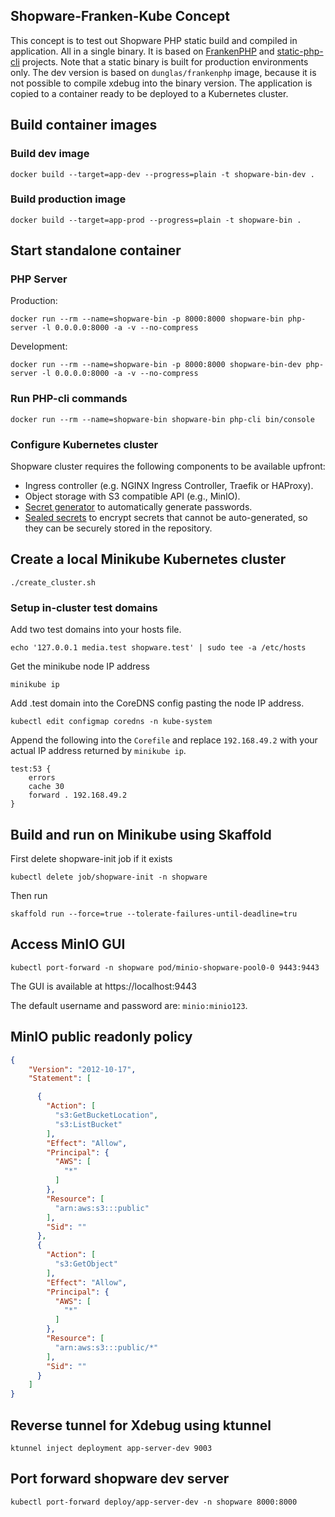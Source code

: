 ## Shopware-Franken-Kube Concept
This concept is to test out Shopware PHP static build and compiled in application. All in a single binary.
It is based on [FrankenPHP](https://frankenphp.dev) and [static-php-cli](https://static-php.dev) projects.
Note that a static binary is built for production environments only. 
The dev version is based on `dunglas/frankenphp` image, because it is not possible to compile xdebug into the binary version.
The application is copied to a container ready to be deployed to a Kubernetes cluster.

## Build container images

### Build dev image
```shell
docker build --target=app-dev --progress=plain -t shopware-bin-dev .
```

### Build production image
```shell
docker build --target=app-prod --progress=plain -t shopware-bin .
```

## Start standalone container

### PHP Server
Production:
```shell
docker run --rm --name=shopware-bin -p 8000:8000 shopware-bin php-server -l 0.0.0.0:8000 -a -v --no-compress 
```
Development:
```shell
docker run --rm --name=shopware-bin -p 8000:8000 shopware-bin-dev php-server -l 0.0.0.0:8000 -a -v --no-compress 
```
### Run PHP-cli commands
```shell
docker run --rm --name=shopware-bin shopware-bin php-cli bin/console
```

### Configure Kubernetes cluster

Shopware cluster requires the following components to be available upfront:
* Ingress controller (e.g. NGINX Ingress Controller, Traefik or HAProxy).
* Object storage with S3 compatible API (e.g., MinIO).
* [Secret generator](https://github.com/mittwald/kubernetes-secret-generator) to automatically generate passwords.
* [Sealed secrets](https://github.com/bitnami-labs/sealed-secrets) to encrypt secrets that cannot be auto-generated, so they can be securely stored in the repository.

## Create a local Minikube Kubernetes cluster
```shell
./create_cluster.sh
```

### Setup in-cluster test domains

Add two test domains into your hosts file.

```shell
echo '127.0.0.1 media.test shopware.test' | sudo tee -a /etc/hosts
```

Get the minikube node IP address
```shell
minikube ip
```

Add .test domain into the CoreDNS config pasting the node IP address.
```shell
kubectl edit configmap coredns -n kube-system
```

Append the following into the `Corefile` and replace `192.168.49.2` with your actual IP address returned by `minikube ip`.
```
test:53 {
    errors
    cache 30
    forward . 192.168.49.2
}
```

## Build and run on Minikube using Skaffold
First delete shopware-init job if it exists
```shell
kubectl delete job/shopware-init -n shopware
```
Then run
```shell
skaffold run --force=true --tolerate-failures-until-deadline=tru
```
## Access MinIO GUI
```shell
kubectl port-forward -n shopware pod/minio-shopware-pool0-0 9443:9443
```
The GUI is available at https://localhost:9443

The default username and password are: `minio:minio123`.

## MinIO public readonly policy
```json
{
    "Version": "2012-10-17",
    "Statement": [

      {
        "Action": [
          "s3:GetBucketLocation",
          "s3:ListBucket"
        ],
        "Effect": "Allow",
        "Principal": {
          "AWS": [
            "*"
          ]
        },
        "Resource": [
          "arn:aws:s3:::public"
        ],
        "Sid": ""
      },
      {
        "Action": [
          "s3:GetObject"
        ],
        "Effect": "Allow",
        "Principal": {
          "AWS": [
            "*"
          ]
        },
        "Resource": [
          "arn:aws:s3:::public/*"
        ],
        "Sid": ""
      }        
    ]
}
```

## Reverse tunnel for Xdebug using ktunnel  

```shell
ktunnel inject deployment app-server-dev 9003
```

## Port forward shopware dev server
```shell
kubectl port-forward deploy/app-server-dev -n shopware 8000:8000
```
